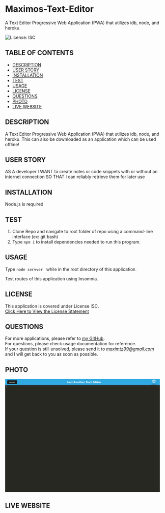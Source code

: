 # Maximos-Text-Editor
A Text Editor Progressive Web Application (PWA) that utilizes idb, node, and heroku.

![License: ISC](https://img.shields.io/badge/License-ISC-blue.svg)

## TABLE OF CONTENTS

- [DESCRIPTION](#description)<br>
- [USER STORY](#user-story)<br>
- [INSTALLATION](#installation)<br>
- [TEST](#test)<br>
- [USAGE](#usage)<br>
- [LICENSE](#license)<br>
- [QUESTIONS](#questions)<br>
- [PHOTO](#photo)<br>
- [LIVE WEBSITE](#live-website)
  
## DESCRIPTION

A Text Editor Progressive Web Application (PWA) that utilizes idb, node, and heroku. This can also be downloaded as an application which can be used offline!

## USER STORY

AS A developer
I WANT to create notes or code snippets with or without an internet connection
SO THAT I can reliably retrieve them for later use

## INSTALLATION

Node.js is required
     
## TEST

1. Clone Repo and navigate to root folder of repo using a command-line interface (ex: git bash)
2. Type ``` npm i ``` to install dependencies needed to run this program.

## USAGE
    
Type ```node servver ``` while in the root directory of this application.

Test routes of this application using Insomnia.



## LICENSE
 
This application is covered under License ISC.<br>
[Click Here to View the License Statement](https://opensource.org/licenses/ISC)<br>

## QUESTIONS

For more applications, please refer to [my GitHub](https://github.com/maximtz13).<br>
For questions, please check usage documentation for reference.<br>
If your question is still unsolved, please send it to *maximtz99@gmail.com* and I will get back to you as soon as possible.

## PHOTO

!["Sample Photo"](./assets/images/img.png)

## LIVE WEBSITE

